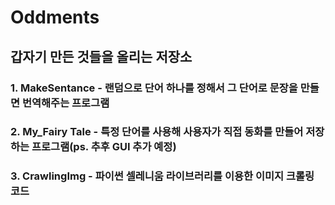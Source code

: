 # Oddments
## 갑자기 만든 것들을 올리는 저장소
### 1. MakeSentance - 랜덤으로 단어 하나를 정해서 그 단어로 문장을 만들면 번역해주는 프로그램
### 2. My_Fairy Tale - 특정 단어를 사용해 사용자가 직접 동화를 만들어 저장하는 프로그램(ps. 추후 GUI 추가 예정)
### 3. CrawlingImg - 파이썬 셀레니움 라이브러리를 이용한 이미지 크롤링 코드  
